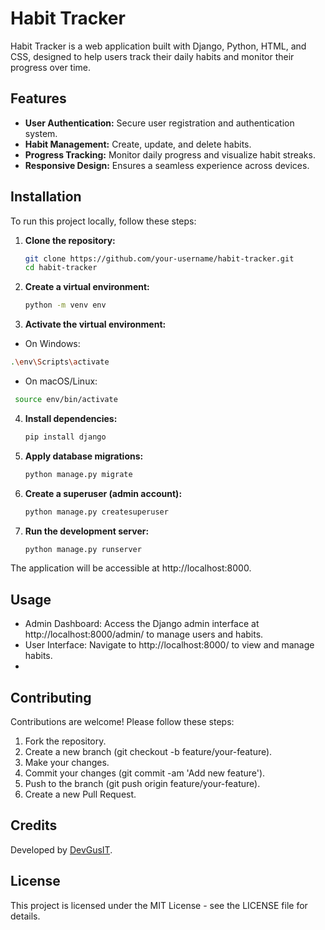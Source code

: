 # Habit Tracker

Habit Tracker is a web application built with Django, Python, HTML, and CSS, designed to help users track their daily habits and monitor their progress over time.

## Features

- **User Authentication:** Secure user registration and authentication system.
- **Habit Management:** Create, update, and delete habits.
- **Progress Tracking:** Monitor daily progress and visualize habit streaks.
- **Responsive Design:** Ensures a seamless experience across devices.

## Installation

To run this project locally, follow these steps:

1. **Clone the repository:**

   ```bash
   git clone https://github.com/your-username/habit-tracker.git
   cd habit-tracker

2. **Create a virtual environment:**

   ```bash
   python -m venv env

3. **Activate the virtual environment:**

  - On Windows:
   ```bash
   .\env\Scripts\activate
   ```
  - On macOS/Linux:
  ```bash
   source env/bin/activate
   ```
4. **Install dependencies:**
    ```bash
   pip install django
   ```
5. **Apply database migrations:**
   ```bash
   python manage.py migrate
   ```
6. **Create a superuser (admin account):**
   ```bash
   python manage.py createsuperuser
   ```
7. **Run the development server:**
   ```bash
   python manage.py runserver
   ```
The application will be accessible at http://localhost:8000.

## Usage
  - Admin Dashboard: Access the Django admin interface at http://localhost:8000/admin/ to manage users and habits.
  - User Interface: Navigate to http://localhost:8000/ to view and manage habits.
  - 
## Contributing
Contributions are welcome! Please follow these steps:

1. Fork the repository.
2. Create a new branch (git checkout -b feature/your-feature).
3. Make your changes.
4. Commit your changes (git commit -am 'Add new feature').
5. Push to the branch (git push origin feature/your-feature).
6. Create a new Pull Request.

## Credits
Developed by [DevGusIT](https://www.linkedin.com/in/gustavo-moreno-8a925b26a/).

## License
This project is licensed under the MIT License - see the LICENSE file for details.
